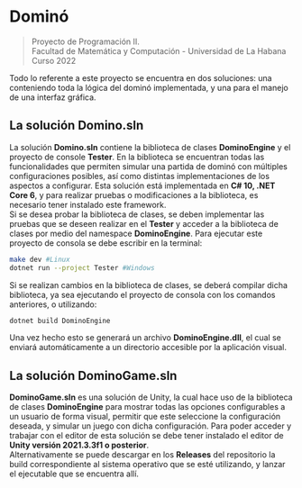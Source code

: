 # Dominó

> Proyecto de Programación II.  
> Facultad de Matemática y Computación - Universidad de La Habana  
> Curso 2022

Todo lo referente a este proyecto se encuentra en dos soluciones: una conteniendo toda la lógica del dominó implementada, y una para el manejo de una interfaz gráfica.

## La solución Domino.sln

La solución **Domino.sln** contiene la biblioteca de clases **DominoEngine** y el proyecto de console **Tester**. En la biblioteca se encuentran todas las funcionalidades que permiten simular una partida de dominó con múltiples configuraciones posibles, así como distintas implementaciones de los aspectos a configurar. Esta solución está implementada en **C# 10, .NET Core 6**, y para realizar pruebas o modificaciones a la biblioteca, es necesario tener instalado este framework.  
Si se desea probar la biblioteca de clases, se deben implementar las pruebas que se deseen realizar en el **Tester** y acceder a la biblioteca de clases por medio del namespace **DominoEngine**. Para ejecutar este proyecto de consola se debe escribir en la terminal:

```bash
make dev #Linux
dotnet run --project Tester #Windows
```  

Si se realizan cambios en la biblioteca de clases, se deberá compilar dicha biblioteca, ya sea ejecutando el proyecto de consola con los comandos anteriores, o utilizando:

```bash
dotnet build DominoEngine
```

Una vez hecho esto se generará un archivo **DominoEngine.dll**, el cual se enviará automáticamente a un directorio accesible por la aplicación visual.

## La solución DominoGame.sln

**DominoGame.sln** es una solución de Unity, la cual hace uso de la biblioteca de clases **DominoEngine** para mostrar todas las opciones configurables a un usuario de forma visual, permitir que este seleccione la configuración deseada, y simular un juego con dicha configuración. Para poder acceder y trabajar con el editor de esta solución se debe tener instalado el editor de **Unity versión 2021.3.3f1 o posterior**.  
Alternativamente se puede descargar en los **Releases** del repositorio la build correspondiente al sistema operativo que se esté utilizando, y lanzar el ejecutable que se encuentra allí.  

